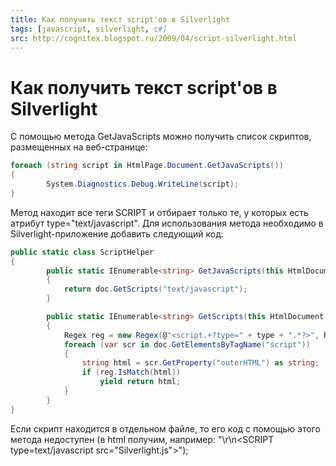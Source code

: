 ```yaml
---
title: Как получить текст script'ов в Silverlight
tags: [javascript, silverlight, c#]
src: http://cognitex.blogspot.ru/2009/04/script-silverlight.html
---
```

# Как получить текст script'ов в Silverlight
С помощью метода GetJavaScripts можно получить список скриптов, размещенных на веб-странице:
```c#
foreach (string script in HtmlPage.Document.GetJavaScripts())
{
    	System.Diagnostics.Debug.WriteLine(script);
}
```
Метод находит все теги SCRIPT и отбирает только те, у которых есть атрибут type="text/javascript".
Для использования метода необходимо в Silverlight-приложение добавить следующий код:
```c#
public static class ScriptHelper
{
    	public static IEnumerable<string> GetJavaScripts(this HtmlDocument doc)
    	{
        	return doc.GetScripts("text/javascript");
    	}

    	public static IEnumerable<string> GetScripts(this HtmlDocument doc, string type)
    	{
        	Regex reg = new Regex(@"<script.+?type=" + type + ".*?>", RegexOptions.Singleline | RegexOptions.IgnoreCase);
        	foreach (var scr in doc.GetElementsByTagName("script"))
        	{
            	string html = scr.GetProperty("outerHTML") as string;
            	if (reg.IsMatch(html))
                	yield return html;
        	}
    	}
}
```
Если скрипт находится в отдельном файле, то его код с помощью этого метода недоступен (в html получим, например: "\r\n<SCRIPT type=text/javascript src=\"Silverlight.js\"></SCRIPT>");
